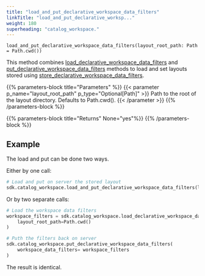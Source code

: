 ```yaml
---
title: "load_and_put_declarative_workspace_data_filters"
linkTitle: "load_and_put_declarative_worksp..."
weight: 180
superheading: "catalog_workspace."
---
```


<!-- TODO -->

``load_and_put_declarative_workspace_data_filters(layout_root_path: Path = Path.cwd())``

This method combines [load_declarative_workspace_data_filters](../load_declarative_workspace_data_filters) and [put_declarative_workspace_data_filters](../put_declarative_workspace_data_filters) methods to load and set layouts stored using [store_declarative_workspace_data_filters](../store_declarative_workspace_data_filters).


{{% parameters-block  title="Parameters" %}}
{{< parameter p_name="layout_root_path" p_type="Optional[Path]" >}}
Path to the root of the layout directory. Defaults to Path.cwd().
{{< /parameter >}}
{{% /parameters-block %}}

{{% parameters-block title="Returns" None="yes"%}}
{{% /parameters-block %}}

## Example

The load and put can be done two ways.

Either by one call:

```Python
# Load and put on server the stored layout
sdk.catalog_workspace.load_and_put_declarative_workspace_data_filters(layout_root_path=Path.cwd())
```

Or by two separate calls:

```Python
# Load the workspace data filters
workspace_filters = sdk.catalog_workspace.load_declarative_workspace_data_filters(
    layout_root_path=Path.cwd()
)

# Puth the filters back on server
sdk.catalog_workspace.put_declarative_workspace_data_filters(
    workspace_data_filters= workspace_filters
)
```

The result is identical.
